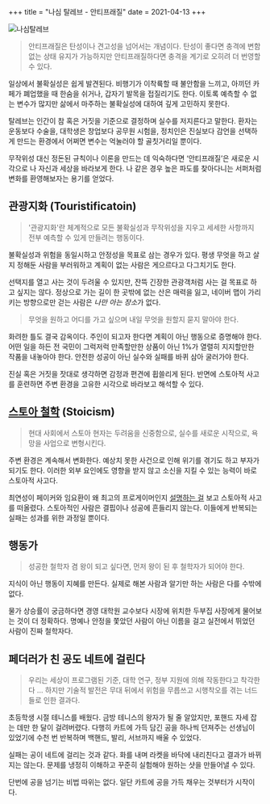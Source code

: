 +++
title = "나심 탈레브 - 안티프래질"
date = 2021-04-13
+++

![나심탈레브](https://bear-images.sfo2.cdn.digitaloceanspaces.com/kang-1662218184.webp)

> 안티프래질은 탄성이나 견고성을 넘어서는 개념이다. 탄성이 좋다면 충격에 변함없는 상태 유지가 가능하지만 안티프래질하다면 충격을 계기로 오히려 더 번영할 수 있다.

일상에서 불확실성은 쉽게 발견된다. 비행기가 이착륙할 때 불안함을 느끼고, 아끼던 카페가 폐업했을 때 한숨을 쉬거나, 갑자기 발목을 접질리기도 한다. 이토록 예측할 수 없는 변수가 많지만 삶에서 마주하는 불확실성에 대하여 깊게 고민하지 못한다.

탈레브는 인간이 참 혹은 거짓을 기준으로 결정하며 실수를 저지른다고 말한다. 환자는 운동보다 수술을, 대학생은 창업보다 공무원 시험을, 정치인은 진실보다 감언을 선택하게 만드는 환경에서 어쩌면 변수는 억눌러야 할 골칫거리일 뿐이다.

무작위성 대신 정돈된 규칙이나 이론을 만드는 데 익숙하다면 ‘안티프래질’은 새로운 시각으로 나 자신과 세상을 바라보게 한다. 나 같은 경우 높은 파도를 찾아다니는 서퍼처럼 변화를 환영해보자는 용기를 얻었다.

## 관광지화 (Touristificatoin)

> '관광지화'란 체계적으로 모든 불확실성과 무작위성을 지우고 세세한 사항까지 전부 예측할 수 있게 만들려는 행동이다.

불확실성과 위험을 동일시하고 안정성을 목표로 삼는 경우가 있다. 평생 무엇을 하고 살지 정해둔 사람을 부러워하고 계획이 없는 사람은 게으르다고 다그치기도 한다.

선택지를 열고 사는 것이 두려울 수 있지만, 잔뜩 긴장한 관광객처럼 사는 걸 목표로 하고 싶지는 않다. 정상으로 가는 길이 한 곳밖에 없는 산은 매력을 잃고, 네이버 맵이 가리키는 방향으로만 걷는 사람은 *나만 아는 장소*가 없다.

> 무엇을 원하고 어디를 가고 싶으며 내일 무엇을 원할지 묻지 말아야 한다.

화려한 틀도 결국 감옥이다. 주인이 되고자 한다면 계획이 아닌 행동으로 증명해야 한다. 어떤 일을 하든 전 국민이 그럭저럭 만족할만한 상품이 아닌 1%가 열렬히 지지할만한 작품을 내놓아야 한다. 안전한 성공이 아닌 실수와 실패를 바퀴 삼아 굴러가야 한다.

진실 혹은 거짓을 잣대로 생각하면 감정과 편견에 휩쓸리게 된다. 반면에 스토아적 사고를 훈련하면 주변 환경을 고유한 시각으로 바라보고 해석할 수 있다.

## [스토아 철학](https://kangminsuk.com/stoicism/) (Stoicism)

> 현대 사회에서 스토아 현자는 두려움을 신중함으로, 실수를 새로운 시작으로, 욕망을 사업으로 변형시킨다.

주변 환경은 계속해서 변화한다. 예상치 못한 사건으로 인해 위기를 겪기도 하고 부자가 되기도 한다. 이러한 외부 요인에도 영향을 받지 않고 소신을 지킬 수 있는 능력이 바로 스토아적 사고다.

최연성이 페이커와 임요환이 왜 최고의 프로게이머인지 [설명하는 걸](https://youtu.be/AEpI9e7qStE) 보고 스토아적 사고를 떠올렸다. 스토아적인 사람은 결핍이나 성공에 흔들리지 않는다. 이들에게 반복되는 실패는 성과를 위한 과정일 뿐이다.

## 행동가

> 성공한 철학자 겸 왕이 되고 싶다면, 먼저 왕이 된 후 철학자가 되어야 한다.

지식이 아닌 행동이 지혜를 만든다. 실제로 해본 사람과 알기만 하는 사람은 다를 수밖에 없다.

물가 상승률이 궁금하다면 경영 대학원 교수보다 시장에 위치한 두부집 사장에게 물어보는 것이 더 정확하다. 명예나 안정을 쫓았던 사람이 아닌 이름을 걸고 실전에서 뛰었던 사람이 진짜 철학자다.

## 페더러가 친 공도 네트에 걸린다

> 우리는 세상이 프로그램된 기준, 대학 연구, 정부 지원에 의해 작동한다고 착각한다 ... 하지만 기술적 발전은 무대 뒤에서 위험을 무릅쓰고 시행착오를 겪는 너드들로 인한 결과다.

초등학생 시절 테니스를 배웠다. 금방 테니스의 왕자가 될 줄 알았지만, 포핸드 자세 잡는 데만 한 달이 걸려버렸다. 다행히 카트에 가득 담긴 공을 하나씩 던져주는 선생님이 있었기에 수천 번 반복하며 백핸드, 발리, 서브까지 배울 수 있었다.

실패는 공이 네트에 걸리는 것과 같다. 화를 내며 라켓을 바닥에 내리친다고 결과가 바뀌지는 않는다. 문제를 냉정히 이해하고 꾸준히 실험해야 원하는 샷을 만들어낼 수 있다.

단번에 공을 넘기는 비법 따위는 없다. 일단 카트에 공을 가득 채우는 것부터가 시작이다.
